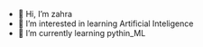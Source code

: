 - 👋 Hi, I’m zahra
- 👀 I’m interested in learning Artificial Inteligence
- 🌱 I’m currently learning pythin_ML

<!---
9630613/9630613 is a ✨ special ✨ repository because its `README.md` (this file) appears on your GitHub profile.
You can click the Preview link to take a look at your changes.
--->
